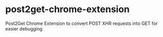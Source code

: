 # post2get-chrome-extension
Post2Get Chrome Extension to convert POST XHR requests into GET for easier debugging

